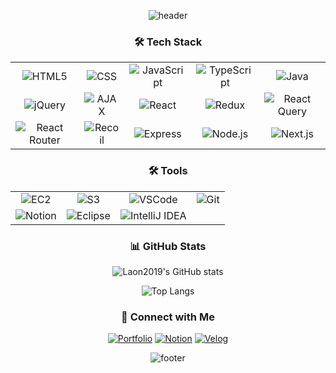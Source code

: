 <div align="center">
  
  ![header](https://capsule-render.vercel.app/api?type=waving&color=timeGradient&text=안녕하세요~%20👋&animation=twinkling&fontSize=40&fontAlignY=50&fontAlign=50&height=250)


### 🛠️ Tech Stack
<table align="center">
  <tr>
    <td align="center"><img src="https://img.shields.io/badge/-HTML5-E34F26?style=flat&logo=html5&logoColor=white" alt="HTML5"></td>
    <td align="center"><img src="https://img.shields.io/badge/-CSS-1572B6?style=flat&logo=css3&logoColor=white" alt="CSS"></td>
    <td align="center"><img src="https://img.shields.io/badge/-JavaScript-F7DF1E?style=flat&logo=javascript&logoColor=black" alt="JavaScript"></td>
    <td align="center"><img src="https://img.shields.io/badge/-TypeScript-3178C6?style=flat&logo=typescript&logoColor=white" alt="TypeScript"></td>
    <td align="center"><img src="https://img.shields.io/badge/-Java-007396?style=flat&logo=openjdk&logoColor=white" alt="Java"></td>
  </tr>
  <tr>
    <td align="center"><img src="https://img.shields.io/badge/-jQuery-0769AD?style=flat&logo=jquery&logoColor=white" alt="jQuery"></td>
    <td align="center"><img src="https://img.shields.io/badge/-AJAX-005F8C?style=flat&logo=ajax&logoColor=white" alt="AJAX"></td>
    <td align="center"><img src="https://img.shields.io/badge/-React-61DAFB?style=flat&logo=react&logoColor=black" alt="React"></td>
    <td align="center"><img src="https://img.shields.io/badge/-Redux-764ABC?style=flat&logo=redux&logoColor=white" alt="Redux"></td>
    <td align="center"><img src="https://img.shields.io/badge/-ReactQuery-FF4154?style=flat&logo=react-query&logoColor=white" alt="React Query"></td>
  </tr>
  <tr>
    <td align="center"><img src="https://img.shields.io/badge/-ReactRouter-CA4245?style=flat&logo=react-router&logoColor=white" alt="React Router"></td>
    <td align="center"><img src="https://img.shields.io/badge/-Recoil-3578E5?style=flat&logo=recoil&logoColor=white" alt="Recoil"></td>
    <td align="center"><img src="https://img.shields.io/badge/-Express-000000?style=flat&logo=express&logoColor=white" alt="Express"></td>
    <td align="center"><img src="https://img.shields.io/badge/-Node.js-339933?style=flat&logo=node.js&logoColor=white" alt="Node.js"></td>
    <td align="center"><img src="https://img.shields.io/badge/-Next.js-000000?style=flat&logo=next.js&logoColor=white" alt="Next.js"></td>
  </tr>
</table>

### 🛠️ Tools
<table align="center">
  <tr>
    <td align="center"><img src="https://img.shields.io/badge/Amazon%20EC2-FF9900?style=for-the-badge&logo=Amazon%20EC2&logoColor=white" alt="EC2"></td>
    <td align="center"><img src="https://img.shields.io/badge/Amazon%20S3-569A31?style=for-the-badge&logo=Amazon%20S3&logoColor=white" alt="S3"></td>
    <td align="center"><img src="https://img.shields.io/badge/Visual%20Studio%20Code-007ACC?style=for-the-badge&logo=Visual%20Studio%20Code&logoColor=white" alt="VSCode"></td>
    <td align="center"><img src="https://img.shields.io/badge/Git-F05032?style=for-the-badge&logo=Git&logoColor=white" alt="Git"></td>
  </tr>
  <tr>
    <td align="center"><img src="https://img.shields.io/badge/Notion-000000?style=for-the-badge&logo=Notion&logoColor=white" alt="Notion"></td>
    <td align="center"><img src="https://img.shields.io/badge/Eclipse-2C2255?style=for-the-badge&logo=Eclipse&logoColor=white" alt="Eclipse"></td>
    <td align="center"><img src="https://img.shields.io/badge/IntelliJ%20IDEA-000000?style=for-the-badge&logo=IntelliJ%20IDEA&logoColor=white" alt="IntelliJ IDEA"></td>
  </tr>
</table>

### 📊 GitHub Stats
![Laon2019's GitHub stats](https://github-readme-stats.vercel.app/api?username=laon2019&show_icons=true&theme=radical)

![Top Langs](https://github-readme-stats.vercel.app/api/top-langs/?username=laon2019&layout=compact&theme=radical)

### 🔗 Connect with Me
[![Portfolio](https://img.shields.io/badge/-Portfolio-000000?style=flat&logo=github&logoColor=white)](https://laon2019.github.io/MY_PORTFOLIO/)
[![Notion](https://img.shields.io/badge/-Notion-000000?style=flat&logo=notion&logoColor=white)](https://lemon-jitterbug-d06.notion.site/b715768f54bd4a189d0487a2d78ba77f?v=b51ad5a403584bd1974fba9540fe0289&pvs=4)
[![Velog](https://img.shields.io/badge/-Velog-20C997?style=flat&logo=velog&logoColor=white)](https://velog.io/@laon2019/posts)

![footer](https://capsule-render.vercel.app/api?section=footer&type=waving&color=timeGradient&height=120)
</div>

